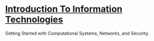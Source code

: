 # [Introduction To Information Technologies](https://github.com/skywalkerSam/Introduction-To-Information-Technologies)

Getting Started with Computational Systems, Networks, and Security.
